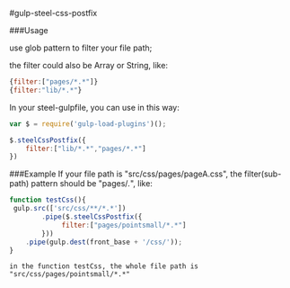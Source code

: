 #gulp-steel-css-postfix

###Usage

use glob pattern to filter your file path;

the filter could also be Array or String, like: 
```JavaScript
{filter:["pages/*.*"]} 
{filter:"lib/*.*"}
```
In your steel-gulpfile, you can use in this way:
```JavaScript
var $ = require('gulp-load-plugins')();

$.steelCssPostfix({ 
	filter:["lib/*.*","pages/*.*"] 
})
```

###Example
    If your file path is "src/css/pages/pageA.css", the filter(sub-path) pattern should be "pages/*.*", like:
```JavaScript
function testCss(){
 gulp.src(['src/css/**/*.*'])
        .pipe($.steelCssPostfix({ 
             filter:["pages/pointsmall/*.*"] 
        }))
	.pipe(gulp.dest(front_base + '/css/'));
}
```
    in the function testCss, the whole file path is "src/css/pages/pointsmall/*.*"
